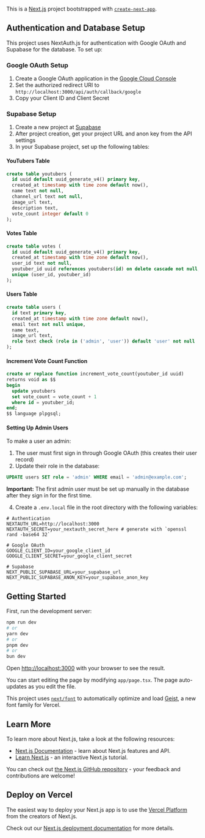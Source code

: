 This is a [Next.js](https://nextjs.org) project bootstrapped with [`create-next-app`](https://nextjs.org/docs/app/api-reference/cli/create-next-app).

## Authentication and Database Setup

This project uses NextAuth.js for authentication with Google OAuth and Supabase for the database. To set up:

### Google OAuth Setup

1. Create a Google OAuth application in the [Google Cloud Console](https://console.cloud.google.com/)
2. Set the authorized redirect URI to `http://localhost:3000/api/auth/callback/google`
3. Copy your Client ID and Client Secret

### Supabase Setup

1. Create a new project at [Supabase](https://supabase.com/)
2. After project creation, get your project URL and anon key from the API settings
3. In your Supabase project, set up the following tables:

#### YouTubers Table

```sql
create table youtubers (
  id uuid default uuid_generate_v4() primary key,
  created_at timestamp with time zone default now(),
  name text not null,
  channel_url text not null,
  image_url text,
  description text,
  vote_count integer default 0
);
```

#### Votes Table

```sql
create table votes (
  id uuid default uuid_generate_v4() primary key,
  created_at timestamp with time zone default now(),
  user_id text not null,
  youtuber_id uuid references youtubers(id) on delete cascade not null,
  unique (user_id, youtuber_id)
);
```

#### Users Table

```sql
create table users (
  id text primary key,
  created_at timestamp with time zone default now(),
  email text not null unique,
  name text,
  image_url text,
  role text check (role in ('admin', 'user')) default 'user' not null
);
```

#### Increment Vote Count Function

```sql
create or replace function increment_vote_count(youtuber_id uuid)
returns void as $$
begin
  update youtubers
  set vote_count = vote_count + 1
  where id = youtuber_id;
end;
$$ language plpgsql;
```

#### Setting Up Admin Users

To make a user an admin:

1. The user must first sign in through Google OAuth (this creates their user record)
2. Update their role in the database:

```sql
UPDATE users SET role = 'admin' WHERE email = 'admin@example.com';
```

**Important:** The first admin user must be set up manually in the database after they sign in for the first time.

4. Create a `.env.local` file in the root directory with the following variables:

```
# Authentication
NEXTAUTH_URL=http://localhost:3000
NEXTAUTH_SECRET=your_nextauth_secret_here # generate with `openssl rand -base64 32`

# Google OAuth
GOOGLE_CLIENT_ID=your_google_client_id
GOOGLE_CLIENT_SECRET=your_google_client_secret

# Supabase
NEXT_PUBLIC_SUPABASE_URL=your_supabase_url
NEXT_PUBLIC_SUPABASE_ANON_KEY=your_supabase_anon_key
```

## Getting Started

First, run the development server:

```bash
npm run dev
# or
yarn dev
# or
pnpm dev
# or
bun dev
```

Open [http://localhost:3000](http://localhost:3000) with your browser to see the result.

You can start editing the page by modifying `app/page.tsx`. The page auto-updates as you edit the file.

This project uses [`next/font`](https://nextjs.org/docs/app/building-your-application/optimizing/fonts) to automatically optimize and load [Geist](https://vercel.com/font), a new font family for Vercel.

## Learn More

To learn more about Next.js, take a look at the following resources:

- [Next.js Documentation](https://nextjs.org/docs) - learn about Next.js features and API.
- [Learn Next.js](https://nextjs.org/learn) - an interactive Next.js tutorial.

You can check out [the Next.js GitHub repository](https://github.com/vercel/next.js) - your feedback and contributions are welcome!

## Deploy on Vercel

The easiest way to deploy your Next.js app is to use the [Vercel Platform](https://vercel.com/new?utm_medium=default-template&filter=next.js&utm_source=create-next-app&utm_campaign=create-next-app-readme) from the creators of Next.js.

Check out our [Next.js deployment documentation](https://nextjs.org/docs/app/building-your-application/deploying) for more details.
